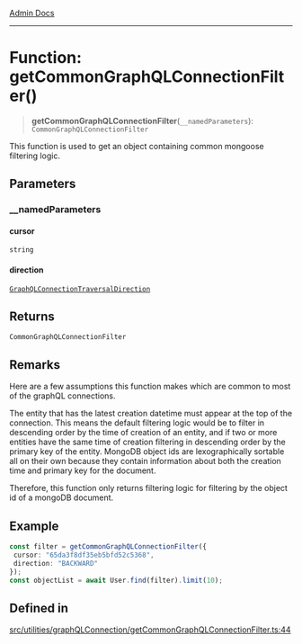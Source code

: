 [Admin Docs](/)

***

# Function: getCommonGraphQLConnectionFilter()

> **getCommonGraphQLConnectionFilter**(`__namedParameters`): `CommonGraphQLConnectionFilter`

This function is used to get an object containing common mongoose filtering logic.

## Parameters

### \_\_namedParameters

#### cursor

`string`

#### direction

[`GraphQLConnectionTraversalDirection`](../../type-aliases/GraphQLConnectionTraversalDirection.md)

## Returns

`CommonGraphQLConnectionFilter`

## Remarks

Here are a few assumptions this function makes which are common to most of the
graphQL connections.

The entity that has the latest creation datetime must appear at the top of the connection. This
means the default filtering logic would be to filter in descending order by the time of creation of
an entity, and if two or more entities have the same time of creation filtering in descending order
by the primary key of the entity. MongoDB object ids are lexographically sortable all on their own
because they contain information about both the creation time and primary key for the document.

Therefore, this function only returns filtering logic for filtering by the object id of a mongoDB
document.

## Example

```ts
const filter = getCommonGraphQLConnectionFilter({
 cursor: "65da3f8df35eb5bfd52c5368",
 direction: "BACKWARD"
});
const objectList = await User.find(filter).limit(10);
```

## Defined in

[src/utilities/graphQLConnection/getCommonGraphQLConnectionFilter.ts:44](https://github.com/Suyash878/talawa-api/blob/cfd688207611ba245c99edd8dbaccb2cdbf6a043/src/utilities/graphQLConnection/getCommonGraphQLConnectionFilter.ts#L44)
